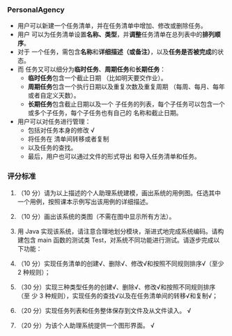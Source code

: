 ### PersonalAgency
- 用户可以新建一个任务清单，并在任务清单中增加、修改或删除任务。
- 用户 可以为任务清单设置**名称、类型**，并**调整**任务清单在总列表中的**排列顺序**。
- 对于 一个任务，需包含**名称**和**详细描述（或备注）**，以及**任务是否被完成**的状态。
- 而 任务又可以细分为**临时任务**、**周期任务**和**长期任务**：
  - **临时任务**包含一个截止日期 （比如明天要交作业）。
  - **周期任务**包含一个执行日期以及重复次数及重复周期 （每周、每月、每年或者自定义天数）。
  - **长期任务**包含截止日期以及一个 子任务的列表，每个子任务可以包含一个或多个子任务，每个子任务也有自己的 名称和截止日期。
- 用户可以对任务进行管理：
  - 包括对任务本身的修改 √
  - 将任务在 清单间转移或者复制
  - 以及任务的查找。
  - 最后，用户也可以通过文件的形式导出 和导入任务清单和任务。 

### 评分标准

1. （10 分）请为以上描述的个人助理系统建模，画出系统的用例图。任选其中 一个用例，按照课本示例写出该用例的详细描述。 

2. （10 分）画出该系统的类图（不需在图中显示所有方法）。 

3.  用 Java 实现该系统，请注意合理地划分模块，渐进式地完成系统编码。请构 建包含 main 函数的测试类 Test，对系统不同功能进行测试。请逐步完成以 下功能： 

   1. （10 分）实现任务清单的创建√、删除√、修改√和按照不同规则排序√（至少 2 种规则）；

   2. （30 分）实现三种类型任务的创建√、删除√、修改√和按照不同规则排序（至 少 3 种规则），实现任务的查找√以及在任务清单间的转移√和复制√； 

   3. （20 分）实现任务列表和任务整体保存到文件及从文件读入。 √

   4. （20 分）为该个人助理系统提供一个图形界面。 √

      ​	

